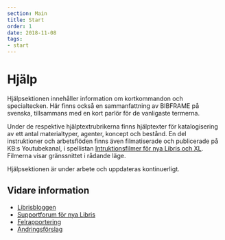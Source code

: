 ```yaml
---
section: Main
title: Start
order: 1
date: 2018-11-08
tags:
- start
---
```


# Hjälp

Hjälpsektionen innehåller information om kortkommandon och specialtecken. Här finns också en sammanfattning av BIBFRAME på svenska, tillsammans med en kort parlör för de vanligaste termerna. 

Under de respektive hjälptextrubrikerna finns hjälptexter för katalogisering av ett antal materialtyper, agenter, koncept och bestånd. En del instruktioner och arbetsflöden finns även filmatiserade och publicerade på KB:s Youtubekanal, i spellistan [Intruktionsfilmer för nya Libris och XL](https://www.youtube.com/playlist?list=PLZVkEICvA5-GRT2oJQmLgq_2Pksx6zYPy). Filmerna visar gränssnittet i rådande läge. 

Hjälpsektionen är under arbete och uppdateras kontinuerligt. 

## Vidare information

* [Librisbloggen](https://librisbloggen.kb.se)
* [Supportforum för nya Libris](https://kundo.se/org/librisxl/) 
* [Felrapportering](https://goo.gl/forms/3mL7jTlEpbU3BQM13) 
* [Ändringsförslag](https://goo.gl/forms/dPxkhMqE10RvKQFE2) 
